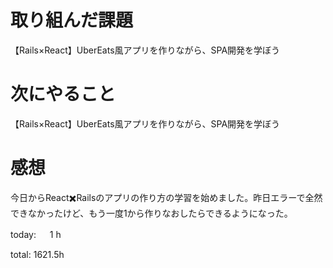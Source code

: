 # 取り組んだ課題
【Rails×React】UberEats風アプリを作りながら、SPA開発を学ぼう

# 次にやること
【Rails×React】UberEats風アプリを作りながら、SPA開発を学ぼう

# 感想
今日からReact✖️Railsのアプリの作り方の学習を始めました。昨日エラーで全然できなかったけど、もう一度1から作りなおしたらできるようになった。

today: 　 1 h

total: 1621.5h
